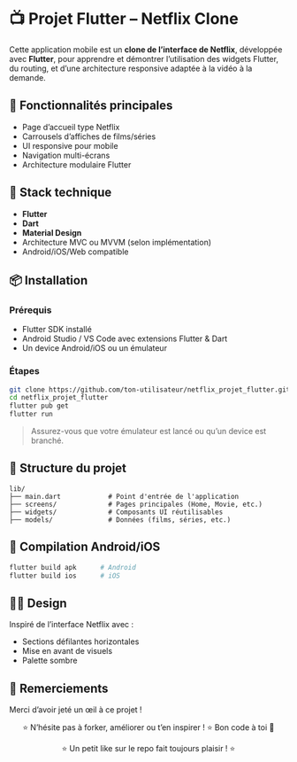 
# 📺 Projet Flutter – Netflix Clone

Cette application mobile est un **clone de l’interface de Netflix**, développée avec **Flutter**, pour apprendre et démontrer l’utilisation des widgets Flutter, du routing, et d’une architecture responsive adaptée à la vidéo à la demande.

## 🚀 Fonctionnalités principales

- Page d’accueil type Netflix
- Carrousels d’affiches de films/séries
- UI responsive pour mobile
- Navigation multi-écrans
- Architecture modulaire Flutter

## 🧰 Stack technique

- **Flutter**
- **Dart**
- **Material Design**
- Architecture MVC ou MVVM (selon implémentation)
- Android/iOS/Web compatible

## 📦 Installation

### Prérequis

- Flutter SDK installé
- Android Studio / VS Code avec extensions Flutter & Dart
- Un device Android/iOS ou un émulateur

### Étapes

```bash
git clone https://github.com/ton-utilisateur/netflix_projet_flutter.git
cd netflix_projet_flutter
flutter pub get
flutter run
```

> Assurez-vous que votre émulateur est lancé ou qu’un device est branché.

## 📁 Structure du projet

```
lib/
├── main.dart            # Point d'entrée de l'application
├── screens/             # Pages principales (Home, Movie, etc.)
├── widgets/             # Composants UI réutilisables
├── models/              # Données (films, séries, etc.)
```

## 📱 Compilation Android/iOS

```bash
flutter build apk      # Android
flutter build ios      # iOS
```

## 👨‍🎨 Design

Inspiré de l’interface Netflix avec :
- Sections défilantes horizontales
- Mise en avant de visuels
- Palette sombre


## 🙌 Remerciements

Merci d’avoir jeté un œil à ce projet !  

<div align="center">
⭐ N’hésite pas à forker, améliorer ou t’en inspirer ! ⭐  
Bon code à toi 🚀

⭐ Un petit like sur le repo fait toujours plaisir ! ⭐  
</div>
